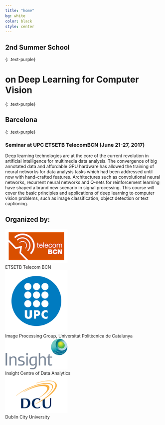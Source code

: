 ```yaml
---
title: "home"
bg: white
color: black
style: center
---
```


## 2nd Summer School 
{: .text-purple}
# on **Deep Learning for Computer Vision**
{: .text-purple}
## Barcelona
{: .text-purple}

### Seminar at UPC ETSETB TelecomBCN (June 21-27, 2017)

Deep learning technologies are at the core of the current revolution in artificial intelligence for multimedia data analysis. The convergence of big annotated data and affordable GPU hardware has allowed the training of neural networks for data analysis tasks which had been addressed until now with hand-crafted features. Architectures such as convolutional neural networks, recurrent neural networks and Q-nets for reinforcement learning have shaped a brand new scenario in signal processing. This course will cover the basic principles and applications of deep learning to computer vision problems, such as image classification, object detection or text captioning.

## Organized by:

<a href="https://www.etsetb.upc.edu/en/"><img src="img/logos/etsetb.png" alt="ETSETB" style="width: 200px;"/></a>
<br>
ETSETB Telecom BCN
<br>
<a href="https://imatge.upc.edu/web/"><img src="img/logos/upc.png" alt="UPC" style="width: 200px;"/></a>
<br>
Image Processing Group, Universitat Politècnica de Catalunya
<br>
<a href="https://www.insight-centre.org/"><img src="img/logos/insight.png" alt="GC" style="width: 200px;"/></a>
<br>
Insight Centre of Data Analytics
<br>
<a href="http://www.dcu.ie/"><img src="img/logos/dcu.png" alt="Nvidia" style="width: 200px;"/></a>
<br>
Dublin City University
